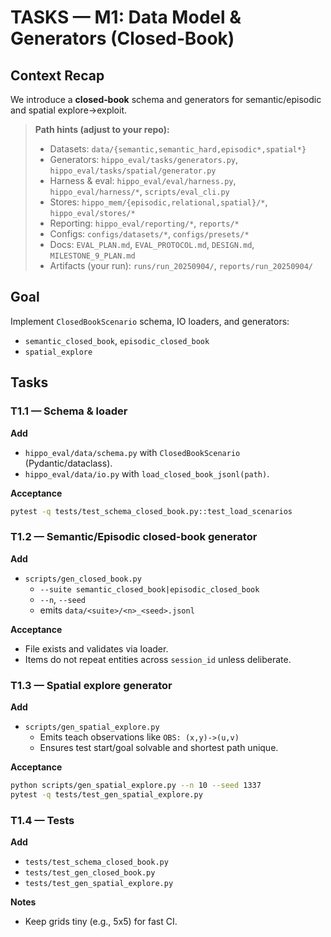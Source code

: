 # TASKS — M1: Data Model & Generators (Closed‑Book)

## Context Recap
We introduce a **closed‑book** schema and generators for semantic/episodic and spatial explore→exploit.


> **Path hints (adjust to your repo):**
> - Datasets: `data/{semantic,semantic_hard,episodic*,spatial*}`
> - Generators: `hippo_eval/tasks/generators.py`, `hippo_eval/tasks/spatial/generator.py`
> - Harness & eval: `hippo_eval/eval/harness.py`, `hippo_eval/harness/*`, `scripts/eval_cli.py`
> - Stores: `hippo_mem/{episodic,relational,spatial}/*`, `hippo_eval/stores/*`
> - Reporting: `hippo_eval/reporting/*`, `reports/*`
> - Configs: `configs/datasets/*`, `configs/presets/*`
> - Docs: `EVAL_PLAN.md`, `EVAL_PROTOCOL.md`, `DESIGN.md`, `MILESTONE_9_PLAN.md`
> - Artifacts (your run): `runs/run_20250904/`, `reports/run_20250904/`


## Goal
Implement `ClosedBookScenario` schema, IO loaders, and generators:

- `semantic_closed_book`, `episodic_closed_book`
- `spatial_explore`

## Tasks

### T1.1 — Schema & loader
**Add**
- `hippo_eval/data/schema.py` with `ClosedBookScenario` (Pydantic/dataclass).
- `hippo_eval/data/io.py` with `load_closed_book_jsonl(path)`.

**Acceptance**
```bash
pytest -q tests/test_schema_closed_book.py::test_load_scenarios
```

### T1.2 — Semantic/Episodic closed‑book generator
**Add**
- `scripts/gen_closed_book.py`
  - `--suite semantic_closed_book|episodic_closed_book`
  - `--n`, `--seed`
  - emits `data/<suite>/<n>_<seed>.jsonl`

**Acceptance**
- File exists and validates via loader.
- Items do not repeat entities across `session_id` unless deliberate.

### T1.3 — Spatial explore generator
**Add**
- `scripts/gen_spatial_explore.py`
  - Emits teach observations like `OBS: (x,y)->(u,v)`
  - Ensures test start/goal solvable and shortest path unique.

**Acceptance**
```bash
python scripts/gen_spatial_explore.py --n 10 --seed 1337
pytest -q tests/test_gen_spatial_explore.py
```

### T1.4 — Tests
**Add**
- `tests/test_schema_closed_book.py`
- `tests/test_gen_closed_book.py`
- `tests/test_gen_spatial_explore.py`

**Notes**
- Keep grids tiny (e.g., 5x5) for fast CI.

